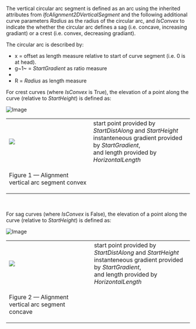 The vertical circular arc segment is defined as an arc using the inherited attributes from _IfcAlignment2DVerticalSegment_ and the following additional curve parameters _Radius_ as the radius of the circular arc, and _IsConvex_ to indicate the whether the circular arc defines a sag (i.e. concave, increasing gradiant) or a crest (i.e. convex, decreasing gradiant).

The circular arc is described by:

* x = offset as length measure relative to start of curve segment (i.e. 0 is at head).
* g~1~ = _StartGradient_ as ratio measure
*  
* R = _Radius_ as length measure

For crest curves (where _IsConvex_ is True), the elevation of a point along the curve (relative to _StartHeight_) is defined as:

![Image](../../../figures/ifcalignment2dversegcirculararc-formula-concave.png)<table>
<tr><td><img src="../../../figures/ifcalignment2dversegcirculararc-convex.png"></td><td style="vertical-align: bottom">start point provided by <i>StartDistAlong</i> and <i>StartHeight</i><br>instanteneous gradient provided by <i>StartGradient</i>, <br>and length provided by <i>HorizontalLength</i></td></tr>
<tr><td><p class="figure">Figure 1 &mdash; Alignment vertical arc segment convex</p></td><td>&nbsp;</td></tr>
</table>

&nbsp;

For sag curves (where _IsConvex_ is False), the elevation of a point along the curve (relative to _StartHeight_) is defined as:

![Image](../../../figures/ifcalignment2dversegcirculararc-formula-convex.png)<table>
<tr><td><img src="../../../figures/ifcalignment2dversegcirculararc-concave.png"></td><td style="vertical-align: bottom">start point provided by <i>StartDistAlong</i> and <i>StartHeight</i><br>instanteneous gradient provided by <i>StartGradient</i>, <br>and length provided by <i>HorizontalLength</i></td></tr>
<tr><td><p class="figure">Figure 2 &mdash; Alignment vertical arc segment concave</p></td><td>&nbsp;</td></tr>
</table>